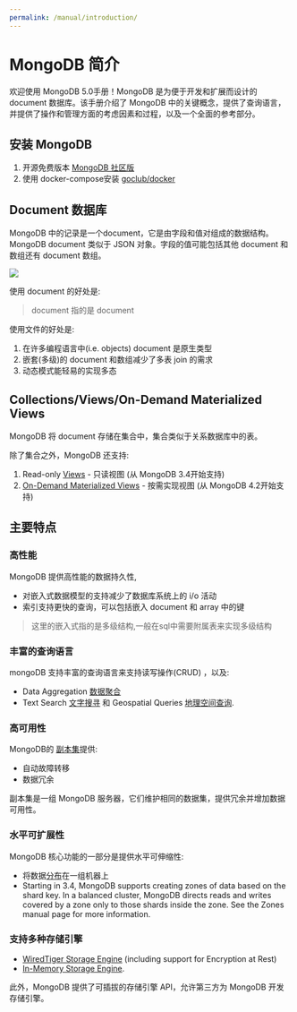 ```yaml
---
permalink: /manual/introduction/
---
```


# MongoDB 简介

欢迎使用 MongoDB 5.0手册！MongoDB 是为便于开发和扩展而设计的 document 数据库。该手册介绍了 MongoDB 中的关键概念，提供了查询语言，并提供了操作和管理方面的考虑因素和过程，以及一个全面的参考部分。

## 安装 MongoDB

1. 开源免费版本 [MongoDB 社区版](https://docs.mongodb.com/manual/administration/install-community/)
1. 使用 docker-compose安装 [goclub/docker](https://github.com/goclub/docker/tree/main/mongo42)


## Document 数据库

MongoDB 中的记录是一个document，它是由字段和值对组成的数据结构。MongoDB  document 类似于 JSON 对象。字段的值可能包括其他 document 和数组还有 document 数组。

![](https://docs.mongodb.com/manual/images/crud-annotated-document.bakedsvg.svg)

使用 document 的好处是:

>  document 指的是 document

使用文件的好处是:

1. 在许多编程语言中(i.e. objects)  document 是原生类型
1. 嵌套(多级)的 document 和数组减少了多表 join 的需求
1. 动态模式能轻易的实现多态


## Collections/Views/On-Demand Materialized Views

MongoDB 将 document 存储在集合中，集合类似于关系数据库中的表。

除了集合之外，MongoDB 还支持:

1. Read-only [Views](/manual/core/views/) - 只读视图 (从 MongoDB 3.4开始支持)
2. [On-Demand Materialized Views](/manual/core/materialized-views/) - 按需实现视图 (从 MongoDB 4.2开始支持)

## 主要特点

### 高性能

MongoDB 提供高性能的数据持久性,

- 对嵌入式数据模型的支持减少了数据库系统上的 i/o 活动
- 索引支持更快的查询，可以包括嵌入 document 和 array 中的键

> 这里的嵌入式指的是多级结构,一般在sql中需要附属表来实现多级结构

### 丰富的查询语言

mongoDB 支持丰富的查询语言来支持读写操作(CRUD) ，以及:

- Data Aggregation [数据聚合](/manual/core/aggregation-pipeline/)
- Text Search [文字搜寻](/manual/text-search/) 和 Geospatial Queries [地理空间查询](https://docs.mongodb.com/manual/tutorial/geospatial-tutorial/).

### 高可用性

MongoDB的 [副本集](/manual/replication/)提供:

- 自动故障转移
- 数据冗余

副本集是一组 MongoDB 服务器，它们维护相同的数据集，提供冗余并增加数据可用性。

### 水平可扩展性

MongoDB 核心功能的一部分是提供水平可伸缩性:

- 将数据[分布](/manual/sharding/#std-label-sharding-introduction)在一组机器上
- Starting in 3.4, MongoDB supports creating zones of data based on the shard key. In a balanced cluster, MongoDB directs reads and writes covered by a zone only to those shards inside the zone. See the Zones manual page for more information.

### 支持多种存储引擎

- [WiredTiger Storage Engine](https://docs.mongodb.com/manual/core/security-encryption-at-rest/) (including support for Encryption at Rest)
- [In-Memory Storage Engine](https://docs.mongodb.com/manual/core/inmemory/).

此外，MongoDB 提供了可插拔的存储引擎 API，允许第三方为 MongoDB 开发存储引擎。










